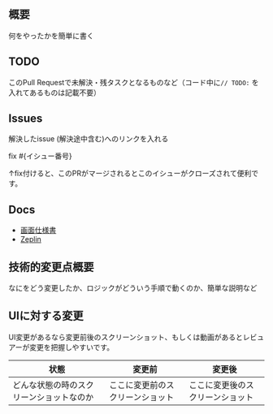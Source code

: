 ## 概要

何をやったかを簡単に書く

## TODO

このPull Requestで未解決・残タスクとなるものなど（コード中に`// TODO:` を入れてあるものは記載不要）

## Issues

解決したissue (解決途中含む)へのリンクを入れる

fix #{イシュー番号}

↑fix付けると、このPRがマージされるとこのイシューがクローズされて便利です。

## Docs

- [画面仕様書](url)
- [Zeplin](url)

## 技術的変更点概要

なにをどう変更したか、ロジックがどういう手順で動くのか、簡単な説明など

## UIに対する変更

UI変更があるなら変更前後のスクリーンショット、もしくは動画があるとレビュアーが変更を把握しやすいです。

|状態|変更前|変更後|
|---|---|---|
|どんな状態の時のスクリーンショットなのか|ここに変更前のスクリーンショット|ここに変更後のスクリーンショット|
